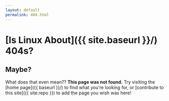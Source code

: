 ```yaml
---
layout: default
permalink: 404.html
---
```


# [Is Linux About]({{ site.baseurl }}/) 404s?

## Maybe?

What does that even mean?? **This page was not found.** Try visiting the [home page]({{ baseurl }}/) to find what you’re looking for, or [contribute to this site]({{ site.repo }}) to add the page you wish was here!

